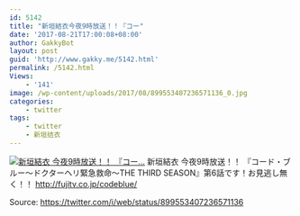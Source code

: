 ```yaml
---
id: 5142
title: "新垣結衣今夜9時放送！！『コー"
date: '2017-08-21T17:00:08+08:00'
author: GakkyBot
layout: post
guid: 'http://www.gakky.me/5142.html'
permalink: /5142.html
Views:
    - '141'
image: /wp-content/uploads/2017/08/899553407236571136_0.jpg
categories:
    - twitter
tags:
    - twitter
    - 新垣结衣
---
```


[![新垣結衣
今夜9時放送！！
『コー...](http://www.yui-aragaki.org/wp-content/uploads/2017/08/899553407236571136_0.jpg)](http://www.yui-aragaki.org/wp-content/uploads/2017/08/899553407236571136_0.jpg)
新垣結衣
今夜9時放送！！
『コード・ブルー～ドクターヘリ緊急救命～THE THIRD SEASON』第6話です！お見逃し無く！！
http://fujitv.co.jp/codeblue/

Source: <https://twitter.com/i/web/status/899553407236571136>
